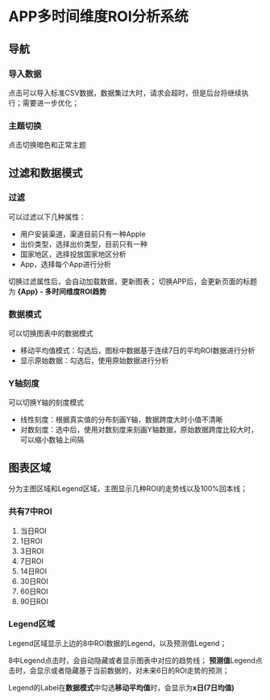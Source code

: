 # APP多时间维度ROI分析系统

## 导航

### 导入数据
点击可以导入标准CSV数据，数据集过大时，请求会超时，但是后台将继续执行；需要进一步优化；

### 主题切换
点击切换暗色和正常主题

## 过滤和数据模式

### 过滤

可以过滤以下几种属性：
- 用户安装渠道，渠道目前只有一种Apple
- 出价类型，选择出价类型，目前只有一种
- 国家地区，选择投放国家地区分析
- App，选择每个App进行分析

切换过滤属性后，会自动加载数据，更新图表；
切换APP后，会更新页面的标题为 **{App} - 多时间维度ROI趋势**

### 数据模式
可以切换图表中的数据模式

- 移动平均值模式：勾选后，图标中数据基于连续7日的平均ROI数据进行分析
- 显示原始数据：勾选后，使用原始数据进行分析

### Y轴刻度
可以切换Y轴的刻度模式

- 线性刻度：根据真实值的分布刻画Y轴，数据跨度大时小值不清晰
- 对数刻度：选中后，使用对数刻度来刻画Y轴数据，原始数据跨度比较大时，可以缩小数轴上间隔

## 图表区域

分为主图区域和Legend区域，主图显示几种ROI的走势线以及100%回本线；

### 共有7中ROI
1. 当日ROI
2. 1日ROI
3. 3日ROI
4. 7日ROI
5. 14日ROI
6. 30日ROI
7. 60日ROI
8. 90日ROI

### Legend区域
Legend区域显示上边的8中ROI数据的Legend，以及预测值Legend；

8中Legend点击时，会自动隐藏或者显示图表中对应的趋势线；
**预测值**Legend点击时，会显示或者隐藏基于当前数据的，对未来6日的ROI走势的预测；

Legend的Label在**数据模式**中勾选**移动平均值**时，会显示为**x日(7日均值)**
